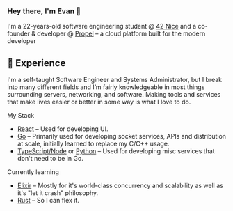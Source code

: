### Hey there, I'm Evan 👋

I'm a 22-years-old software engineering student @ [42 Nice](https://42nice.fr/) and a co-founder & developer @ [Propel](https://propel.sh/) – a cloud platform built for the modern developer

## 🌱 Experience
I'm a self-taught Software Engineer and Systems Administrator, but I break into many different fields and I’m fairly knowledgeable in most things surrounding servers, networking, and software. Making tools and services that make lives easier or better in some way is what I love to do.

My Stack

- [React](https://reactjs.org/) – Used for developing UI.
- [Go](https://go.dev/) – Primarily used for developing socket services, APIs and distribution at scale, initially learned to replace my C/C++ usage.
- [TypeScript/Node](https://nodejs.org/en/) or [Python](https://python.org) – Used for developing misc services that don't need to be in Go.

Currently learning

- [Elixir](https://elixir-lang.org/) – Mostly for it's world-class concurrency and scalability as well as it's "let it crash" philosophy.
- [Rust](https://www.rust-lang.org/) – So I can flex it.
